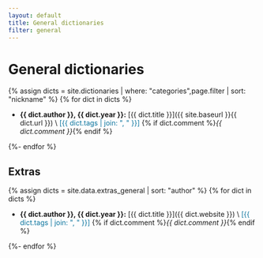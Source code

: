 ```yaml
---
layout: default
title: General dictionaries
filter: general
---
```


# General dictionaries

{% assign dicts = site.dictionaries | where: "categories",page.filter | sort: "nickname" %}
{% for dict in dicts %}

* **{{ dict.author }}, {{ dict.year }}:** [{{ dict.title }}]({{ site.baseurl }}{{ dict.url }}) \\
  <span style="color: #0A749E;">[{{ dict.tags | join: ", " }}]</span> {% if dict.comment %}_{{ dict.comment }}_{% endif %}
  
{%- endfor %}


## Extras

{% assign dicts = site.data.extras_general | sort: "author" %}
{% for dict in dicts %}

* **{{ dict.author }}, {{ dict.year }}:** [{{ dict.title }}]({{ dict.website }}) \\
  <span style="color: #0A749E;">[{{ dict.tags | join: ", " }}]</span> {% if dict.comment %}_{{ dict.comment }}_{% endif %}

{%- endfor %}